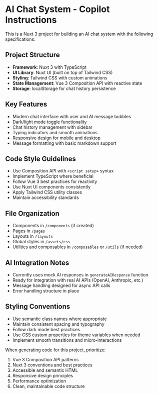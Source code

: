 <!-- Use this file to provide workspace-specific custom instructions to Copilot. For more details, visit https://code.visualstudio.com/docs/copilot/copilot-customization#_use-a-githubcopilotinstructionsmd-file -->

# AI Chat System - Copilot Instructions

This is a Nuxt 3 project for building an AI chat system with the following specifications:

## Project Structure

- **Framework**: Nuxt 3 with TypeScript
- **UI Library**: Nuxt UI (built on top of Tailwind CSS)
- **Styling**: Tailwind CSS with custom animations
- **State Management**: Vue 3 Composition API with reactive state
- **Storage**: localStorage for chat history persistence

## Key Features

- Modern chat interface with user and AI message bubbles
- Dark/light mode toggle functionality
- Chat history management with sidebar
- Typing indicators and smooth animations
- Responsive design for mobile and desktop
- Message formatting with basic markdown support

## Code Style Guidelines

- Use Composition API with `<script setup>` syntax
- Implement TypeScript where beneficial
- Follow Vue 3 best practices for reactivity
- Use Nuxt UI components consistently
- Apply Tailwind CSS utility classes
- Maintain accessibility standards

## File Organization

- Components in `/components` (if created)
- Pages in `/pages`
- Layouts in `/layouts`
- Global styles in `/assets/css`
- Utilities and composables in `/composables` or `/utils` (if needed)

## AI Integration Notes

- Currently uses mock AI responses in `generateAIResponse` function
- Ready for integration with real AI APIs (OpenAI, Anthropic, etc.)
- Message handling designed for async API calls
- Error handling structure in place

## Styling Conventions

- Use semantic class names where appropriate
- Maintain consistent spacing and typography
- Follow dark mode best practices
- Use CSS custom properties for theme variables when needed
- Implement smooth transitions and micro-interactions

When generating code for this project, prioritize:

1. Vue 3 Composition API patterns
2. Nuxt 3 conventions and best practices
3. Accessible and semantic HTML
4. Responsive design principles
5. Performance optimization
6. Clean, maintainable code structure
